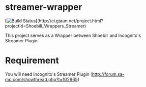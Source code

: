 # streamer-wrapper

[![Build Status](http://ci.gtaun.net/app/rest/builds/buildType:(id:Shoebill_Wrappers_Streamer_Deploy)/statusIcon)](http://ci.gtaun.net/project.html?projectId=Shoebill_Wrappers_Streamer)

This project serves as a Wrapper between Shoebill and Incognito's Streamer Plugin.

# Requirement

You will need Incognito's Streamer Plugin (http://forum.sa-mp.com/showthread.php?t=102865)
